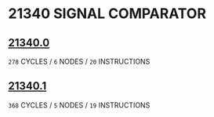 # 21340 SIGNAL COMPARATOR

## [21340.0](21340.0.txt)
`278` CYCLES / `6` NODES / `20` INSTRUCTIONS
## [21340.1](21340.1.txt)
`368` CYCLES / `5` NODES / `19` INSTRUCTIONS